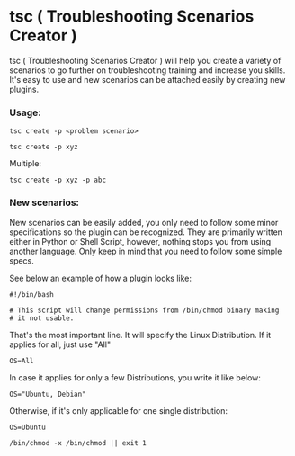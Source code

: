 # tsc ( Troubleshooting Scenarios Creator )

tsc ( Troubleshooting Scenarios Creator ) will help you create a variety of scenarios to go further on troubleshooting training and increase you skills.
It's easy to use and new scenarios can be attached easily by creating new plugins.

### Usage:

`tsc create -p <problem scenario>`

`tsc create -p xyz`

Multiple:

`tsc create -p xyz -p abc`

### New scenarios:

New scenarios can be easily added, you only need to follow some minor specifications so the plugin can be recognized.
They are primarily written either in Python or Shell Script, however, nothing stops you from using another language. Only keep in mind that you need to follow some simple specs.

See below an example of how a plugin looks like:

```
#!/bin/bash

# This script will change permissions from /bin/chmod binary making
# it not usable.

```

That's the most important line. It will specify the Linux Distribution.
If it applies for all, just use "All"

`OS=All`

In case it applies for only a few Distributions, you write it like below:

`OS="Ubuntu, Debian"`

Otherwise, if it's only applicable for one single distribution:

`OS=Ubuntu`

`/bin/chmod -x /bin/chmod || exit 1`




